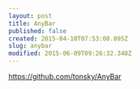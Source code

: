 ```yaml
---
layout: post
title: AnyBar
published: false
created: 2015-04-10T07:53:08.095Z
slug: anybar
modified: 2015-06-09T09:26:32.348Z
---
```

https://github.com/tonsky/AnyBar

